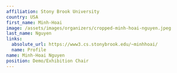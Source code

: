 ```yaml
---
affiliation: Stony Brook University
country: USA
first_name: Minh-Hoai
image: /assets/images/organizers/cropped-minh-hoai-nguyen.jpeg
last_name: Nguyen
links:
  absolute_url: https://www3.cs.stonybrook.edu/~minhhoai/
  name: Profile
name: Minh-Hoai Nguyen
position: Demo/Exhibition Chair
---
```

